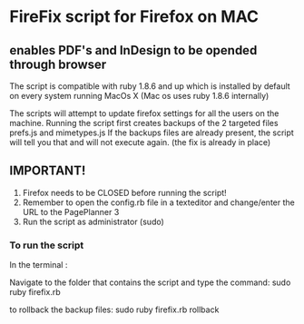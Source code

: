 

# FireFix script for Firefox on MAC 
## enables PDF's and InDesign to be opended through browser

The script is compatible with ruby 1.8.6 and up which is installed by default on every system running MacOs X 
(Mac os uses ruby 1.8.6 internally)

The scripts will attempt to update firefox settings for all the users on the machine.
Running the script first creates backups of the 2 targeted files prefs.js and mimetypes.js
If the backups files are already present, the script will tell you that and will not execute again. (the fix is already in place)

## IMPORTANT!
1. Firefox needs to be CLOSED before running the script!
2. Remember to open the config.rb file in a texteditor and change/enter the URL to the PagePlanner 3 
3. Run the script as administrator (sudo)

### To run the script
In the terminal : 

Navigate to the folder that contains the script and type the command: 
    sudo ruby firefix.rb

to rollback the backup files: 
    sudo ruby firefix.rb rollback